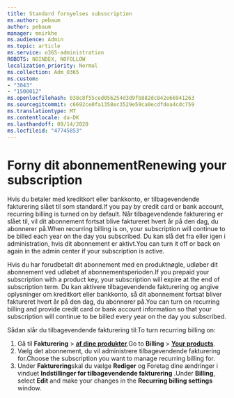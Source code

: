 ```yaml
---
title: Standard fornyelses subsscription
ms.author: pebaum
author: pebaum
manager: mnirkhe
ms.audience: Admin
ms.topic: article
ms.service: o365-administration
ROBOTS: NOINDEX, NOFOLLOW
localization_priority: Normal
ms.collection: Adm_O365
ms.custom:
- "3043"
- "1500012"
ms.openlocfilehash: 038c8f55ced056254d3d9fb882dc842e66941263
ms.sourcegitcommit: c6692ce0fa1358ec3529e59ca0ecdfdea4cdc759
ms.translationtype: MT
ms.contentlocale: da-DK
ms.lasthandoff: 09/14/2020
ms.locfileid: "47745853"
---
```

# <a name="renewing-your-subscription"></a><span data-ttu-id="3fa6d-102">Forny dit abonnement</span><span class="sxs-lookup"><span data-stu-id="3fa6d-102">Renewing your subscription</span></span>

<span data-ttu-id="3fa6d-103">Hvis du betaler med kreditkort eller bankkonto, er tilbagevendende fakturering slået til som standard.</span><span class="sxs-lookup"><span data-stu-id="3fa6d-103">If you pay by credit card or bank account, recurring billing is turned on by default.</span></span> <span data-ttu-id="3fa6d-104">Når tilbagevendende fakturering er slået til, vil dit abonnement fortsat blive faktureret hvert år på den dag, du abonnerer på.</span><span class="sxs-lookup"><span data-stu-id="3fa6d-104">When recurring billing is on, your subscription will continue to be billed each year on the day you subscribed.</span></span> <span data-ttu-id="3fa6d-105">Du kan slå det fra eller igen i administration, hvis dit abonnement er aktivt.</span><span class="sxs-lookup"><span data-stu-id="3fa6d-105">You can turn it off or back on again in the admin center if your subscription is active.</span></span>

<span data-ttu-id="3fa6d-106">Hvis du har forudbetalt dit abonnement med en produktnøgle, udløber dit abonnement ved udløbet af abonnementsperioden.</span><span class="sxs-lookup"><span data-stu-id="3fa6d-106">If you prepaid your subscription with a product key, your subscription will expire at the end of subscription term.</span></span> <span data-ttu-id="3fa6d-107">Du kan aktivere tilbagevendende fakturering og angive oplysninger om kreditkort eller bankkonto, så dit abonnement fortsat bliver faktureret hvert år på den dag, du abonnerer på.</span><span class="sxs-lookup"><span data-stu-id="3fa6d-107">You can turn on recurring billing and provide credit card or bank account information so that your subscription will continue to be billed every year on the day you subscribed.</span></span>

<span data-ttu-id="3fa6d-108">Sådan slår du tilbagevendende fakturering til:</span><span class="sxs-lookup"><span data-stu-id="3fa6d-108">To turn recurring billing on:</span></span> 

1. <span data-ttu-id="3fa6d-109">Gå til **Fakturering**  >  **[af dine produkter](https://go.microsoft.com/fwlink/p/?linkid=842054)**.</span><span class="sxs-lookup"><span data-stu-id="3fa6d-109">Go to **Billing** > **[Your products](https://go.microsoft.com/fwlink/p/?linkid=842054)**.</span></span>
2. <span data-ttu-id="3fa6d-110">Vælg det abonnement, du vil administrere tilbagevendende fakturering for.</span><span class="sxs-lookup"><span data-stu-id="3fa6d-110">Choose the subscription you want to manage recurring billing for.</span></span>
3. <span data-ttu-id="3fa6d-111">Under **Fakturering**skal du vælge **Rediger** og Foretag dine ændringer i vinduet **Indstillinger for tilbagevendende fakturering** .</span><span class="sxs-lookup"><span data-stu-id="3fa6d-111">Under **Billing**, select **Edit** and make your changes in the **Recurring billing settings** window.</span></span> 